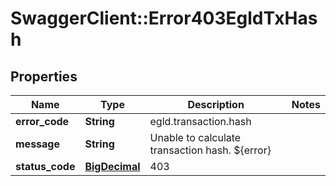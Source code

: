 # SwaggerClient::Error403EgldTxHash

## Properties
Name | Type | Description | Notes
------------ | ------------- | ------------- | -------------
**error_code** | **String** | egld.transaction.hash | 
**message** | **String** | Unable to calculate transaction hash. ${error} | 
**status_code** | [**BigDecimal**](BigDecimal.md) | 403 | 


